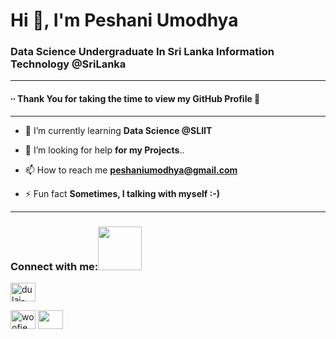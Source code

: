 <h1>Hi 👋, I'm Peshani Umodhya</h1>
<h3>Data Science Undergraduate In Sri Lanka Information Technology @SriLanka</h3>



<hr>
<h4>∙∙ Thank You for taking the time to view my GitHub Profile 👏</h4>
<hr>



- 🌱 I’m currently learning **Data Science @SLIIT** 

- 🤝 I’m looking for help  **for my Projects**..

- 📫 How to reach me **peshaniumodhya@gmail.com**

<!-- - 🤔 I’m looking for help with **My projects** -->

- ⚡ Fun fact **Sometimes, I talking with myself :-)**

<hr>

<h3 align="left">Connect with me:<img src='https://raw.githubusercontent.com/ShahriarShafin/ShahriarShafin/main/Assets/handshake.gif' width="70px"></h3>
<p align="left">
<a href="https://www.linkedin.com/in/peshani-rathnasooriya/" target="blank"><img align="center" src="https://raw.githubusercontent.com/rahuldkjain/github-profile-readme-generator/master/src/images/icons/Social/linked-in-alt.svg" alt="dulaj-thi" height="30" width="40" /></a>

<a href="https://www.instagram.com/__peshu__umodhya_/" target="blank"><img align="center" src="https://raw.githubusercontent.com/rahuldkjain/github-profile-readme-generator/master/src/images/icons/Social/instagram.svg" alt="woofie_mr.69" height="30" width="40" /></a>
<a href = 'https://github.com/IT20156206'> <img height="30" width="40" align= 'center' src="https://raw.githubusercontent.com/rahulbanerjee26/githubAboutMeGenerator/main/icons/github.svg"/></a> 

</p>

<!---
PeshaniRathnasooriya/PeshaniRathnasooriya is a ✨ special ✨ repository because its `README.md` (this file) appears on your GitHub profile.
You can click the Preview link to take a look at your changes.
--->
